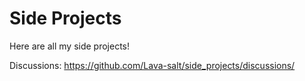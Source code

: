 # Side Projects
Here are all my side projects!

Discussions: https://github.com/Lava-salt/side_projects/discussions/
